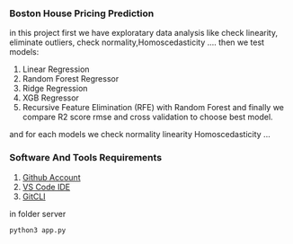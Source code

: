### Boston House Pricing Prediction
in this project first we have exploratary data analysis like check linearity, eliminate outliers, check normality,Homoscedasticity ....
then we test models:
1. Linear Regression
2. Random Forest Regressor
3. Ridge Regression
4. XGB Regressor
5. Recursive Feature Elimination (RFE) with Random Forest
and finally we compare R2 score rmse and cross validation to choose best model.

and for each models we check normality linearity Homoscedasticity ...


### Software And Tools Requirements

1. [Github Account](https://github.com)
2. [VS Code IDE](https://code.visualstudio.com/)
3. [GitCLI](https://git-scm.com/book/en/v2/Getting-Started-The-Command-Line)

in folder server
```
python3 app.py
```